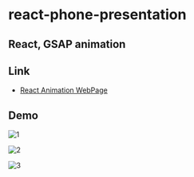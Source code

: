 
# react-phone-presentation


## React, GSAP animation


## Link

 - [React Animation WebPage](https://daniil861.github.io/react-phone-presentation/)

## Demo

![1](https://user-images.githubusercontent.com/90471703/197466943-2134ec44-b354-47fa-9e8e-3d76bf8036a7.jpg)


![2](https://user-images.githubusercontent.com/90471703/197466931-750e8ea1-f23a-4341-8ef6-1e162c5a5438.png)


![3](https://user-images.githubusercontent.com/90471703/197466941-f775d624-2540-43d0-bf52-8664fc607ea0.jpg)

